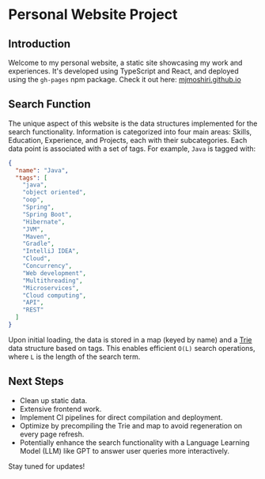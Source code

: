 # Personal Website Project

## Introduction

Welcome to my personal website, a static site showcasing my work and experiences. It's developed using TypeScript and
React, and deployed using the `gh-pages` npm package. Check it out
here: [mjmoshiri.github.io](https://mjmoshiri.github.io)

## Search Function

The unique aspect of this website is the data structures implemented for the search functionality. Information is
categorized into four main areas: Skills, Education, Experience, and Projects, each with their subcategories. Each data
point is associated with a set of tags. For example, `Java` is tagged with:

```json
{
  "name": "Java",
  "tags": [
    "java",
    "object oriented",
    "oop",
    "Spring",
    "Spring Boot",
    "Hibernate",
    "JVM",
    "Maven",
    "Gradle",
    "IntelliJ IDEA",
    "Cloud",
    "Concurrency",
    "Web development",
    "Multithreading",
    "Microservices",
    "Cloud computing",
    "API",
    "REST"
  ]
}
```

Upon initial loading, the data is stored in a map (keyed by name) and a [Trie](https://en.wikipedia.org/wiki/Trie) data structure based on tags. 
This enables efficient `O(L)` search operations, where `L` is the length of the search
term.

## Next Steps

- Clean up static data.
- Extensive frontend work.
- Implement CI pipelines for direct compilation and deployment.
- Optimize by precompiling the Trie and map to avoid regeneration on every page refresh.
- Potentially enhance the search functionality with a Language Learning Model (LLM) like GPT to answer user queries more
  interactively.

Stay tuned for updates!

